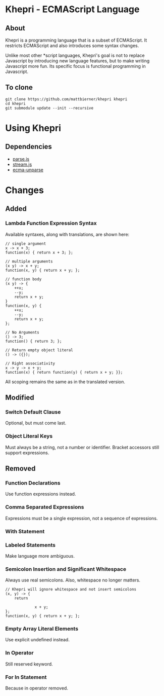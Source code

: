 # Khepri - ECMAScript Language #

## About ##
Khepri is a programming language that is a subset of ECMAScript. It restricts
ECMAScript and also introduces some syntax changes.

Unlike most other *script languages, Khepri's goal is not to replace Javascript
by introducing new language features, but to make writing Javascript more fun.
Its specific focus is functional programming in Javascript.
 

## To clone ##
    git clone https://github.com/mattbierner/khepri khepri
    cd khepri
    git submodule update --init --recursive


# Using Khepri #

## Dependencies ##
* [parse.js][parsejs]
* [stream.js][stream]
* [ecma-unparse][ecmaunparse]

# Changes #

## Added ##

### Lambda Function Expression Syntax ###
Available syntaxes, along with translations, are shown here: 

    // single argument
    x -> x + 3;
    function(x) { return x + 3; };
    
    // multiple arguments
    (x y) -> x + y; 
    function(x, y) { return x + y; };
    
    // function body
    (x y) -> {
        ++x;
        --y;
        return x + y;
    }
    function(x, y) {
        ++x; 
        --y;
        return x + y;
    };
    
    // No Arguments
    () -> 3;
    function() { return 3; };
    
    // Return empty object literal
    () -> ({});
    
    // Right associativity
    x -> y -> x + y;
    function(x) { return function(y) { return x + y; }};

All scoping remains the same as in the translated version.


## Modified ##

### Switch Default Clause ###
Optional, but must come last.

### Object Literal Keys ###
Must always be a string, not a number or identifier.
Bracket accessors still support expressions.


## Removed ##

### Function Declarations ###
Use function expressions instead.

### Comma Separated Expressions ###
Expressions must be a single expression, not a sequence of expressions.

### With Statement ###


### Labeled Statements ###
Make language more ambiguous.

### Semicolon Insertion and Significant Whitespace ###
Always use real semicolons. Also, whitespace no longer matters.

    // Khepri will ignore whitespace and not insert semicolons
    (x, y) -> {
        return
        
                 x + y;
    };
    function(x, y) { return x + y; };

### Empty Array Literal Elements ###
Use explicit undefined instead.

### In Operator ###
Still reserved keyword.

### For In Statement ###
Because in operator removed.


 
 
 
 [parsejs]: https://github.com/mattbierner/parse.js
 [ecma51]: http://www.ecma-international.org/publications/standards/Ecma-262.htm
 [stream]: https://github.com/mattbierner/stream.js
 [ecmaunparse]: https://github.com/mattbierner/ecma-unparse